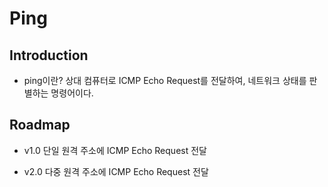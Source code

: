 # Ping

## Introduction

- ping이란?
  상대 컴퓨터로 ICMP Echo Request를 전달하여, 네트워크 상태를 판별하는 명령어이다.

## Roadmap

- v1.0
  단일 원격 주소에 ICMP Echo Request 전달

- v2.0
  다중 원격 주소에 ICMP Echo Request 전달
